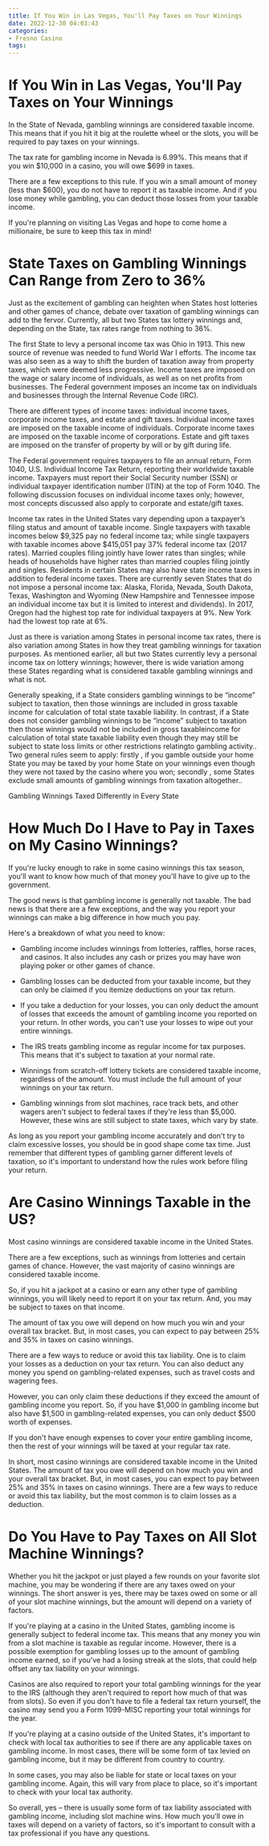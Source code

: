 ```yaml
---
title: If You Win in Las Vegas, You'll Pay Taxes on Your Winnings
date: 2022-12-30 04:03:43
categories:
- Fresno Casino
tags:
---
```



#  If You Win in Las Vegas, You'll Pay Taxes on Your Winnings

In the State of Nevada, gambling winnings are considered taxable income. This means that if you hit it big at the roulette wheel or the slots, you will be required to pay taxes on your winnings.

The tax rate for gambling income in Nevada is 6.99%. This means that if you win $10,000 in a casino, you will owe $699 in taxes.

There are a few exceptions to this rule. If you win a small amount of money (less than $600), you do not have to report it as taxable income. And if you lose money while gambling, you can deduct those losses from your taxable income.

If you're planning on visiting Las Vegas and hope to come home a millionaire, be sure to keep this tax in mind!

#  State Taxes on Gambling Winnings Can Range from Zero to 36% 

Just as the excitement of gambling can heighten when States host lotteries and other games of chance, debate over taxation of gambling winnings can add to the fervor. Currently, all but two States tax lottery winnings and, depending on the State, tax rates range from nothing to 36%.

The first State to levy a personal income tax was Ohio in 1913. This new source of revenue was needed to fund World War I efforts. The income tax was also seen as a way to shift the burden of taxation away from property taxes, which were deemed less progressive. 
Income taxes are imposed on the wage or salary income of individuals, as well as on net profits from businesses. The Federal government imposes an income tax on individuals and businesses through the Internal Revenue Code (IRC). 

There are different types of income taxes: individual income taxes, corporate income taxes, and estate and gift taxes. Individual income taxes are imposed on the taxable income of individuals. Corporate income taxes are imposed on the taxable income of corporations. Estate and gift taxes are imposed on the transfer of property by will or by gift during life.

The Federal government requires taxpayers to file an annual return, Form 1040, U.S. Individual Income Tax Return, reporting their worldwide taxable income. Taxpayers must report their Social Security number (SSN) or individual taxpayer identification number (ITIN) at the top of Form 1040. 
The following discussion focuses on individual income taxes only; however, most concepts discussed also apply to corporate and estate/gift taxes.

Income tax rates in the United States vary depending upon a taxpayer’s filing status and amount of taxable income. Single taxpayers with taxable incomes below $9,325 pay no federal income tax; while single taxpayers with taxable incomes above $415,051 pay 37% federal income tax (2017 rates). Married couples filing jointly have lower rates than singles; while heads of households have higher rates than married couples filing jointly and singles. 
Residents in certain States may also have state income taxes in addition to federal income taxes. There are currently seven States that do not impose a personal income tax: Alaska, Florida, Nevada, South Dakota, Texas, Washington and Wyoming (New Hampshire and Tennessee impose an individual income tax but it is limited to interest and dividends). In 2017, Oregon had the highest top rate for individual taxpayers at 9%. New York had the lowest top rate at 6%. 

Just as there is variation among States in personal income tax rates, there is also variation among States in how they treat gambling winnings for taxation purposes. As mentioned earlier, all but two States currently levy a personal income tax on lottery winnings; however, there is wide variation among these States regarding what is considered taxable gambling winnings and what is not. 

Generally speaking, if a State considers gambling winnings to be “income” subject to taxation, then those winnings are included in gross taxable income for calculation of total state taxable liability. In contrast, if a State does not consider gambling winnings to be “income” subject to taxation then those winnings would not be included in gross taxableincome for calculation of total state taxable liability even though they may still be subject to state loss limits or other restrictions relatingto gambling activity.. Two general rules seem to apply: firstly , if you gamble outside your home State you may be taxed by your home State on your winnings even though they were not taxed by the casino where you won; secondly , some States exclude small amounts of gambling winnings from taxation altogether..


Gambling Winnings Taxed Differently in Every State

#  How Much Do I Have to Pay in Taxes on My Casino Winnings? 

If you're lucky enough to rake in some casino winnings this tax season, you'll want to know how much of that money you'll have to give up to the government. 

The good news is that gambling income is generally not taxable. The bad news is that there are a few exceptions, and the way you report your winnings can make a big difference in how much you pay. 

Here's a breakdown of what you need to know: 

* Gambling income includes winnings from lotteries, raffles, horse races, and casinos. It also includes any cash or prizes you may have won playing poker or other games of chance. 

* Gambling losses can be deducted from your taxable income, but they can only be claimed if you itemize deductions on your tax return. 

* If you take a deduction for your losses, you can only deduct the amount of losses that exceeds the amount of gambling income you reported on your return. In other words, you can't use your losses to wipe out your entire winnings. 

* The IRS treats gambling income as regular income for tax purposes. This means that it's subject to taxation at your normal rate. 

* Winnings from scratch-off lottery tickets are considered taxable income, regardless of the amount. You must include the full amount of your winnings on your tax return. 

* Gambling winnings from slot machines, race track bets, and other wagers aren't subject to federal taxes if they're less than $5,000. However, these wins are still subject to state taxes, which vary by state. 

As long as you report your gambling income accurately and don't try to claim excessive losses, you should be in good shape come tax time. Just remember that different types of gambling garner different levels of taxation, so it's important to understand how the rules work before filing your return.

#  Are Casino Winnings Taxable in the US? 

Most casino winnings are considered taxable income in the United States. 

There are a few exceptions, such as winnings from lotteries and certain games of chance. However, the vast majority of casino winnings are considered taxable income. 

So, if you hit a jackpot at a casino or earn any other type of gambling winnings, you will likely need to report it on your tax return. And, you may be subject to taxes on that income. 

The amount of tax you owe will depend on how much you win and your overall tax bracket. But, in most cases, you can expect to pay between 25% and 35% in taxes on casino winnings. 

There are a few ways to reduce or avoid this tax liability. One is to claim your losses as a deduction on your tax return. You can also deduct any money you spend on gambling-related expenses, such as travel costs and wagering fees. 

However, you can only claim these deductions if they exceed the amount of gambling income you report. So, if you have $1,000 in gambling income but also have $1,500 in gambling-related expenses, you can only deduct $500 worth of expenses. 

If you don't have enough expenses to cover your entire gambling income, then the rest of your winnings will be taxed at your regular tax rate. 

In short, most casino winnings are considered taxable income in the United States. The amount of tax you owe will depend on how much you win and your overall tax bracket. But, in most cases, you can expect to pay between 25% and 35% in taxes on casino winnings. There are a few ways to reduce or avoid this tax liability, but the most common is to claim losses as a deduction.

#  Do You Have to Pay Taxes on All Slot Machine Winnings?

Whether you hit the jackpot or just played a few rounds on your favorite slot machine, you may be wondering if there are any taxes owed on your winnings. The short answer is yes, there may be taxes owed on some or all of your slot machine winnings, but the amount will depend on a variety of factors.

If you're playing at a casino in the United States, gambling income is generally subject to federal income tax. This means that any money you win from a slot machine is taxable as regular income. However, there is a possible exemption for gambling losses up to the amount of gambling income earned, so if you've had a losing streak at the slots, that could help offset any tax liability on your winnings.

Casinos are also required to report your total gambling winnings for the year to the IRS (although they aren't required to report how much of that was from slots). So even if you don't have to file a federal tax return yourself, the casino may send you a Form 1099-MISC reporting your total winnings for the year.

If you're playing at a casino outside of the United States, it's important to check with local tax authorities to see if there are any applicable taxes on gambling income. In most cases, there will be some form of tax levied on gambling income, but it may be different from country to country.

In some cases, you may also be liable for state or local taxes on your gambling income. Again, this will vary from place to place, so it's important to check with your local tax authority.

So overall, yes – there is usually some form of tax liability associated with gambling income, including slot machine wins. How much you'll owe in taxes will depend on a variety of factors, so it's important to consult with a tax professional if you have any questions.